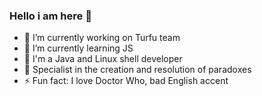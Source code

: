### Hello i am here 👋

- 🔭 I’m currently working on Turfu team 
- 🌱 I’m currently learning JS 
- 🎯 I'm a Java and Linux shell developer
- 🤯 Specialist in the creation and resolution of paradoxes
- ⚡ Fun fact: I love Doctor Who, bad English accent 

